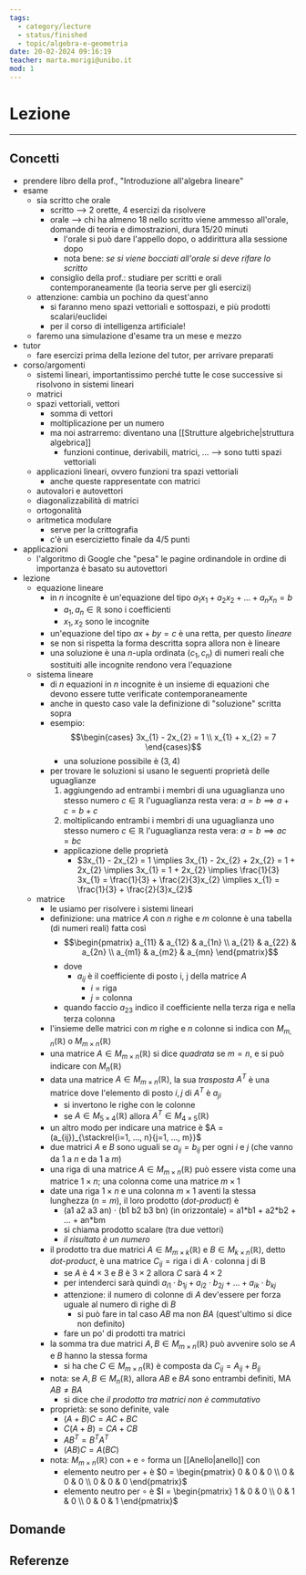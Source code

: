 ```yaml
---
tags:
  - category/lecture
  - status/finished
  - topic/algebra-e-geometria
date: 20-02-2024 09:16:19
teacher: marta.morigi@unibo.it
mod: 1
---
```

# Lezione
---
## Concetti
- prendere libro della prof., "Introduzione all'algebra lineare"
- esame
	- sia scritto che orale
		- scritto --> 2 orette, 4 esercizi da risolvere
		- orale --> chi ha almeno 18 nello scritto viene ammesso all'orale, domande di teoria e dimostrazioni, dura 15/20 minuti
			- l'orale si può dare l'appello dopo, o addirittura alla sessione dopo
			- nota bene: _se si viene bocciati all'orale si deve rifare lo scritto_
		- consiglio della prof.: studiare per scritti e orali contemporaneamente (la teoria serve per gli esercizi)
	- attenzione: cambia un pochino da quest'anno
		- si faranno meno spazi vettoriali e sottospazi, e più prodotti scalari/euclidei
		- per il corso di intelligenza artificiale!
	- faremo una simulazione d'esame tra un mese e mezzo
- tutor
	- fare esercizi prima della lezione del tutor, per arrivare preparati
- corso/argomenti
	- sistemi lineari, importantissimo perché tutte le cose successive si risolvono in sistemi lineari
	- matrici
	- spazi vettoriali, vettori
		- somma di vettori
		- moltiplicazione per un numero
		- ma noi astrarremo: diventano una [[Strutture algebriche|struttura algebrica]]
			- funzioni continue, derivabili, matrici, ... --> sono tutti spazi vettoriali
	- applicazioni lineari, ovvero funzioni tra spazi vettoriali
		- anche queste rappresentate con matrici
	- autovalori e autovettori
	- diagonalizzabilità di matrici
	- ortogonalità
	- aritmetica modulare
		- serve per la crittografia
		- c'è un esercizietto finale da 4/5 punti
- applicazioni
	- l'algoritmo di Google che "pesa" le pagine ordinandole in ordine di importanza è basato su autovettori
- lezione
	- equazione lineare
		- in $n$ incognite è un'equazione del tipo $a_{1}x_{1} + a_{2}x_{2} + ... + a_{n}x_{n} = b$
			- $a_{1}, a_{n} \in \mathbb{R}$ sono i coefficienti
			- $x_{1}, x_{2}$ sono le incognite
		- un'equazione del tipo $ax + by = c$ è una retta, per questo _lineare_
		- se non si rispetta la forma descritta sopra allora non è lineare
		- una soluzione è una $n$-upla ordinata $(c_{1}, c_{n})$ di numeri reali che sostituiti alle incognite rendono vera l'equazione
	- sistema lineare
		- di $n$ equazioni in $n$ incognite è un insieme di equazioni che devono essere tutte verificate contemporaneamente
		- anche in questo caso vale la definizione di "soluzione" scritta sopra
		- esempio: $$\begin{cases} 3x_{1} - 2x_{2} = 1 \\ x_{1} + x_{2} = 7 \end{cases}$$
			- una soluzione possibile è $(3, 4)$
		- per trovare le soluzioni si usano le seguenti proprietà delle uguaglianze
			1. aggiungendo ad entrambi i membri di una uguaglianza uno stesso numero $c \in \mathbb{R}$ l'uguaglianza resta vera: $a = b \implies a+c = b+c$
			2. moltiplicando entrambi i membri di una uguaglianza uno stesso numero $c \in \mathbb{R}$ l'uguaglianza resta vera: $a = b \implies ac = bc$
			- applicazione delle proprietà
				- $3x_{1} - 2x_{2} = 1 \implies 3x_{1} - 2x_{2} + 2x_{2} = 1 + 2x_{2} \implies 3x_{1} = 1 + 2x_{2} \implies \frac{1}{3} 3x_{1} = \frac{1}{3} + \frac{2}{3}x_{2} \implies x_{1} = \frac{1}{3} + \frac{2}{3}x_{2}$
	- matrice
		- le usiamo per risolvere i sistemi lineari
		- definizione: una matrice $A$ con $n$ righe e $m$ colonne è una tabella (di numeri reali) fatta così
			- $$\begin{pmatrix} a_{11} & a_{12} & a_{1n} \\ a_{21} & a_{22} & a_{2n} \\ a_{m1} & a_{m2} & a_{mn} \end{pmatrix}$$
			- dove
				- $a_{ij}$ è il coefficiente di posto i, j della matrice $A$
					- $i$ = riga
					- $j$ = colonna
			- quando faccio $a_{23}$ indico il coefficiente nella terza riga e nella terza colonna
		- l'insieme delle matrici con $m$ righe e $n$ colonne si indica con $M_{m,n} (\mathbb{R})$ o $M_{m \times n} (\mathbb{R})$
		- una matrice $A \in M_{m \times n} (\mathbb{R})$ si dice _quadrata_ se $m = n$, e si può indicare con $M_{n} (\mathbb{R})$
		- data una matrice $A \in M_{m \times n} (\mathbb{R})$, la sua _trasposta_ $A^{T}$ è una matrice dove l'elemento di posto $i, j$ di $A^{T}$ è $a_{ji}$
			- si invertono le righe con le colonne
			- se $A \in M_{5 \times 4} (\mathbb{R})$ allora $A^{T} \in M_{4 \times 5} (\mathbb{R})$
		- un altro modo per indicare una matrice è $A = (a_{ij})_{\stackrel{i=1, ..., n}{j=1, ..., m}}$
		- due matrici $A$ e $B$ sono uguali se $a_{ij} = b_{ij}$ per ogni $i$ e $j$ (che vanno da 1 a $n$ e da 1 a $m$)
		- una riga di una matrice $A \in M_{m \times n} (\mathbb{R})$ può essere vista come una matrice $1 \times n$; una colonna come una matrice $m \times 1$
		- date una riga $1 \times n$ e una colonna $m \times 1$ aventi la stessa lunghezza ($n = m$), il loro prodotto (_dot-product_) è
			- (a1 a2 a3 an) $\cdot$ (b1 b2 b3 bn) (in orizzontale) = a1\*b1 + a2\*b2 + ... + an\*bm
			- si chiama prodotto scalare (tra due vettori)
			- _il risultato è un numero_
		- il prodotto tra due matrici $A \in M_{m \times k} (\mathbb{R})$ e $B \in M_{k \times n} (\mathbb{R})$, detto _dot-product_, è una matrice $C_{ij} = \text{riga i di A} \cdot \text{colonna j di B}$
			- se $A$ è $4 \times 3$ e $B$ è $3 \times 2$ allora $C$ sarà $4 \times 2$
			- per intenderci sarà quindi $a_{i1} \cdot b_{1j} + a_{i2} \cdot b_{2j} + ... + a_{ik} \cdot b_{kj}$
			- attenzione: il numero di colonne di $A$ dev'essere per forza uguale al numero di righe di $B$
				- si può fare in tal caso $AB$ ma non $BA$ (quest'ultimo si dice non definito)
			- fare un po' di prodotti tra matrici
		- la somma tra due matrici $A, B \in M_{m \times n} (\mathbb{R})$ può avvenire solo se $A$ e $B$ hanno la stessa forma
			- si ha che $C \in M_{m \times n} (\mathbb{R})$ è composta da $C_{ij} = A_{ij} + B_{ij}$
		- nota: se $A, B \in M_{n} (\mathbb{R})$, allora $AB$ e $BA$ sono entrambi definiti, MA $AB \neq BA$
			- si dice che _il prodotto tra matrici non è commutativo_
		- proprietà: se sono definite, vale
			- $(A + B)C = AC + BC$
			- $C(A + B) = CA + CB$
			- ${AB}^{T} = B^{T}A^{T}$
			- $(AB)C = A(BC)$
		- nota: $M_{m \times n} (\mathbb{R})$ con $+$ e $\circ$ forma un [[Anello|anello]] con
			- elemento neutro per $+$ è $0 = \begin{pmatrix} 0 & 0 & 0 \\ 0 & 0 & 0 \\ 0 & 0 & 0 \end{pmatrix}$
			- elemento neutro per $\circ$ è $I = \begin{pmatrix} 1 & 0 & 0 \\ 0 & 1 & 0 \\ 0 & 0 & 1 \end{pmatrix}$

## Domande

## Referenze

